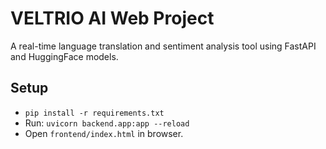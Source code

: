 # VELTRIO AI Web Project

A real-time language translation and sentiment analysis tool using FastAPI and HuggingFace models.

## Setup
- `pip install -r requirements.txt`
- Run: `uvicorn backend.app:app --reload`
- Open `frontend/index.html` in browser.